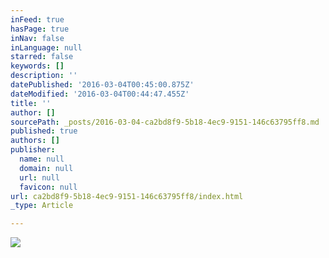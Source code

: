 ```yaml
---
inFeed: true
hasPage: true
inNav: false
inLanguage: null
starred: false
keywords: []
description: ''
datePublished: '2016-03-04T00:45:00.875Z'
dateModified: '2016-03-04T00:44:47.455Z'
title: ''
author: []
sourcePath: _posts/2016-03-04-ca2bd8f9-5b18-4ec9-9151-146c63795ff8.md
published: true
authors: []
publisher:
  name: null
  domain: null
  url: null
  favicon: null
url: ca2bd8f9-5b18-4ec9-9151-146c63795ff8/index.html
_type: Article

---
```

![](https://the-grid-user-content.s3-us-west-2.amazonaws.com/92cc933f-5038-4ecc-8200-aaa4fa72c758.jpg)